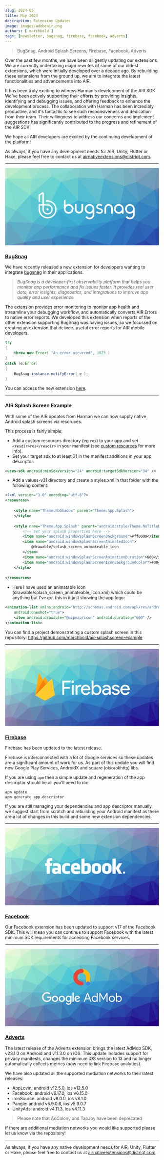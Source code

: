 ```yaml
---
slug: 2024-05
title: May 2024
description: Extension Updates
image: images/adobeair.png
authors: [ marchbold ]
tags: [newsletter, bugsnag, firebase, facebook, adverts]
---
```


> BugSnag, Android Splash Screens, Firebase, Facebook, Adverts

Over the past few months, we have been diligently updating our extensions. We are currently undertaking major rewrites of some of our oldest extensions, which were initially developed over a decade ago. By rebuilding these extensions from the ground up, we aim to integrate the latest functionalities and advancements into AIR.

It has been truly exciting to witness Harman's development of the AIR SDK. We've been actively supporting their efforts by providing insights, identifying and debugging issues, and offering feedback to enhance the development process. The collaboration with Harman has been incredibly productive, and it's fantastic to see such responsiveness and dedication from their team. Their willingness to address our concerns and implement suggestions has significantly contributed to the progress and refinement of the AIR SDK. 

We hope all AIR developers are excited by the continuing development of the platform!

As always, if you have any development needs for AIR, Unity, Flutter or Haxe, please feel free to contact us at [airnativeextensions@distriqt.com](mailto:airnativeextensions@distriqt.com).

<!--truncate-->


---


![](images/bugsnag.png)

### [BugSnag](https://airnativeextensions.com/extension/com.bugsnag/)

We have recently released a new extension for developers wanting to integrate [bugsnag](https://www.bugsnag.com/) in their applications.

>
> *BugSnag is a developer-first observability platform that helps you monitor app performance and fix issues faster. It provides real user data, error insights, diagnostics, and integrations to improve app quality and user experience.*
>

The extension provides error monitoring to monitor app health and streamline your debugging workflow, and automatically converts AIR Errors to native error reports. We developed this extension when reports of the other extension supporting BugSnag was having issues, so we focussed on creating an extension that delivers useful error reports for AIR mobile developers.

```actionscript
try
{
    throw new Error( "An error occurred", 1023 )
}
catch (e:Error)
{
    BugSnag.instance.notifyError( e );
}
```

You can access the new extension [here](https://airnativeextensions.com/extension/com.bugsnag/).

---

### AIR Splash Screen Example

With some of the AIR updates from Harman we can now supply native Android splash screens via resoruces. 

This process is fairly simple:

- Add a custom resources directory (eg `res`) to your app and set `<resdir>res</resdir>` in your manifest (see [custom resources](https://airsdk.dev/docs/tutorials/platform/android/custom-resources) for more info).
- Set your target sdk to at least 31 in the manifest additions in your app descriptor:

```xml
<uses-sdk android:minSdkVersion="24" android:targetSdkVersion="34" />
```

- Add a values-v31 directory and create a styles.xml in that folder with the following content:

```xml
<?xml version="1.0" encoding="utf-8"?>
<resources>

	<style name="Theme.NoShadow" parent="Theme.App.Splash">
	</style>

	<style name="Theme.App.Splash" parent="android:style/Theme.NoTitleBar">
		<!-- Set your splash properties here -->
		<item name="android:windowSplashScreenBackground">#ff0000</item>
		<item name="android:windowSplashScreenAnimatedIcon">
			@drawable/splash_screen_animateable_icon
		</item>
		<item name="android:windowSplashScreenAnimationDuration">600</item>
		<item name="android:windowSplashScreenIconBackgroundColor">#004d28</item>
	</style>

</resources>
```

- Here I have used an animatable icon (drawable/splash_screen_animateable_icon.xml) which could be anything but I've got this in it just showing the app logo:

```xml
<animation-list xmlns:android="http://schemas.android.com/apk/res/android"
    android:oneshot="true">
    <item android:drawable="@mipmap/icon" android:duration="600" />
</animation-list>
```

You can find a project demonstrating a custom splash screen in this repository: https://github.com/marchbold/air-splashscreen-example

--- 


![](images/firebase.png)

### [Firebase](https://airnativeextensions.com/extension/com.distriqt.Firebase)

Firebase has been updated to the latest release. 

Firebase is interconnected with a lot of Google services so these updates are a significant amount of work for us. As part of this update you will find new Google Play Services, AndroidX and square (okio/okhttp) libs.

If you are using `apm` then a simple update and regeneration of the app descriptor should be all you'll need to do:

```
apm update
apm generate app-descriptor
```

If you are still managing your dependencies and app descriptor manually, we suggest start from scratch and rebuilding your Android manifest as there are a lot of changes in this build and some new extension dependencies. 


---


![](images/facebook.png)

### [Facebook](https://airnativeextensions.com/extension/com.distriqt.FacebookAPI)

Our Facebook extension has been updated to support v17 of the Facebook SDK. This will mean you can continue to support Facebook with the latest minimum SDK requirements for accessing Facebook services. 


---


![](images/admob.png)

### [Adverts](https://airnativeextensions.com/extension/com.distriqt.Adverts)

The latest release of the Adverts extension brings the latest AdMob SDK, v23.1.0 on Android and v11.3.0 on iOS. This update includes support for privacy manifests, changes the minimum iOS version to 13 and no longer automatically collects metrics (now need to link Firebase analytics).

We have also updated all the supported mediation networks to their latest releases:

- AppLovin: android v12.5.0, ios v12.5.0
- Facebook: android v6.17.0, ios v6.15.0
- ironSource: android v8.0.0, ios v8.1.0
- Pangle: android v5.9.0.6, ios v5.9.0.7
- UnityAds: android v4.11.3, ios v4.11.3

> Please note that AdColony and TapJoy have been deprecated 

If there are additional mediation networks you would like supported please let us know via the repository!


---


As always, if you have any native development needs for AIR, Unity, Flutter or Haxe, please feel free to contact us at [airnativeextensions@distriqt.com](mailto:airnativeextensions@distriqt.com).
